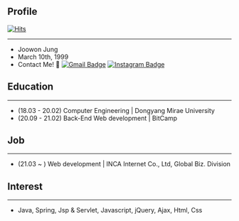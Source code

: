 ## **Profile** 

[![Hits](https://hits.seeyoufarm.com/api/count/incr/badge.svg?url=https%3A%2F%2Fgithub.com%2Fjoowon-jung&count_bg=%2300A9FF&title_bg=%235BCAFF&icon=&icon_color=%23E7E7E7&title=VISIT&edge_flat=false)](https://hits.seeyoufarm.com)

---

- Joowon Jung
- March 10th, 1999
- Contact Me! 👋  [![Gmail Badge](https://img.shields.io/badge/Gmail-d14836?style=flat-square&logo=Gmail&logoColor=white&link=mailto:jjoowonjung@gmail.com)](mailto:jjoowonjung@gmail.com)
[![Instagram Badge](https://img.shields.io/badge/-Instagram-dd2a7b?style=flat-square&logo=instagram&logoColor=white&link=https://www.instagram.com/zoo._.1/)](https://www.instagram.com/zoo._.1/) 

## Education

---

- (18.03 - 20.02) Computer Engineering | Dongyang Mirae University
- (20.09 - 21.02) Back-End Web development | BitCamp

## Job

---

- (21.03 ~ ) Web development | INCA Internet Co., Ltd, Global Biz. Division

## Interest

---

- Java, Spring, Jsp & Servlet, Javascript, jQuery, Ajax, Html, Css
